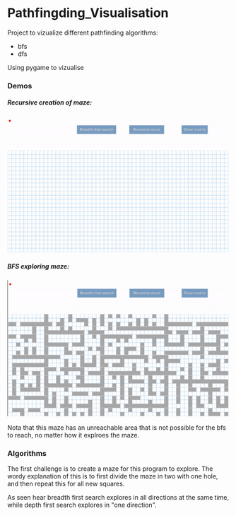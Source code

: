 # Pathfingding_Visualisation

Project to vizualize different pathfinding algorithms:
- bfs
- dfs


Using pygame to vizualise

### Demos ###

##### Recursive creation of maze: #####

![](https://github.com/EinPy/Pathfingding_Visualisation/blob/main/recursiveGrid.gif)


##### BFS exploring maze: #####

![](https://github.com/EinPy/Pathfingding_Visualisation/blob/main/bfsGrid.gif)

Nota that this maze has an unreachable area that is not possible for the bfs to reach,
no matter how it explroes the maze. 


### Algorithms ###

The first challenge is to create a maze for this program to explore. The wordy explanation
of this is to first divide the maze in two with one hole, and then repeat this for all new squares.

As seen hear breadth first search explores in all directions at the same time, while depth first search
explores in "one direction". 
